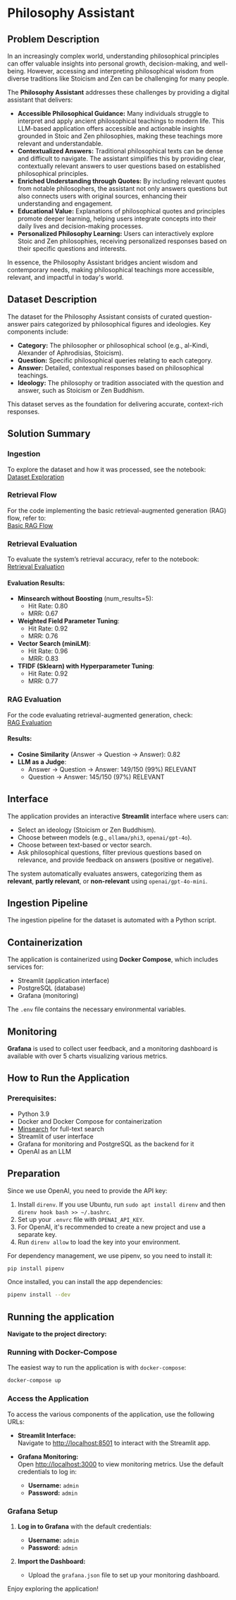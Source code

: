 # Philosophy Assistant

## Problem Description

In an increasingly complex world, understanding philosophical principles can offer valuable insights into personal growth, decision-making, and well-being. However, accessing and interpreting philosophical wisdom from diverse traditions like Stoicism and Zen can be challenging for many people. 

The **Philosophy Assistant** addresses these challenges by providing a digital assistant that delivers:

- **Accessible Philosophical Guidance:** Many individuals struggle to interpret and apply ancient philosophical teachings to modern life. This LLM-based application offers accessible and actionable insights grounded in Stoic and Zen philosophies, making these teachings more relevant and understandable.
- **Contextualized Answers:** Traditional philosophical texts can be dense and difficult to navigate. The assistant simplifies this by providing clear, contextually relevant answers to user questions based on established philosophical principles.
- **Enriched Understanding through Quotes:** By including relevant quotes from notable philosophers, the assistant not only answers questions but also connects users with original sources, enhancing their understanding and engagement.
- **Educational Value:** Explanations of philosophical quotes and principles promote deeper learning, helping users integrate concepts into their daily lives and decision-making processes.
- **Personalized Philosophy Learning:** Users can interactively explore Stoic and Zen philosophies, receiving personalized responses based on their specific questions and interests.

In essence, the Philosophy Assistant bridges ancient wisdom and contemporary needs, making philosophical teachings more accessible, relevant, and impactful in today's world.

## Dataset Description

The dataset for the Philosophy Assistant consists of curated question-answer pairs categorized by philosophical figures and ideologies. Key components include:

- **Category:** The philosopher or philosophical school (e.g., al-Kindi, Alexander of Aphrodisias, Stoicism).
- **Question:** Specific philosophical queries relating to each category.
- **Answer:** Detailed, contextual responses based on philosophical teachings.
- **Ideology:** The philosophy or tradition associated with the question and answer, such as Stoicism or Zen Buddhism.

This dataset serves as the foundation for delivering accurate, context-rich responses.

## Solution Summary

### Ingestion

To explore the dataset and how it was processed, see the notebook:  
[Dataset Exploration](notebooks/step0_dataset_exploration.ipynb)

### Retrieval Flow

For the code implementing the basic retrieval-augmented generation (RAG) flow, refer to:  
[Basic RAG Flow](notebooks/step1_basic_rag_flow.ipynb)

### Retrieval Evaluation

To evaluate the system’s retrieval accuracy, refer to the notebook:  
[Retrieval Evaluation](notebooks/step3_retrieval_evaluation.ipynb)

#### Evaluation Results:
- **Minsearch without Boosting** (num_results=5):
  - Hit Rate: 0.80
  - MRR: 0.67
- **Weighted Field Parameter Tuning**:
  - Hit Rate: 0.92
  - MRR: 0.76
- **Vector Search (miniLM)**:
  - Hit Rate: 0.96
  - MRR: 0.83
- **TFIDF (Sklearn) with Hyperparameter Tuning**:
  - Hit Rate: 0.92
  - MRR: 0.77

### RAG Evaluation

For the code evaluating retrieval-augmented generation, check:  
[RAG Evaluation](notebooks/step4_rag_evaluation.ipynb)

#### Results:
- **Cosine Similarity** (Answer -> Question -> Answer): 0.82
- **LLM as a Judge**:
  - Answer -> Question -> Answer: 149/150 (99%) RELEVANT
  - Question -> Answer: 145/150 (97%) RELEVANT

## Interface

The application provides an interactive **Streamlit** interface where users can:

- Select an ideology (Stoicism or Zen Buddhism).
- Choose between models (e.g., `ollama/phi3`, `openai/gpt-4o`).
- Choose between text-based or vector search.
- Ask philosophical questions, filter previous questions based on relevance, and provide feedback on answers (positive or negative).
  
The system automatically evaluates answers, categorizing them as **relevant**, **partly relevant**, or **non-relevant** using `openai/gpt-4o-mini`.

## Ingestion Pipeline

The ingestion pipeline for the dataset is automated with a Python script.

## Containerization

The application is containerized using **Docker Compose**, which includes services for:

- Streamlit (application interface)
- PostgreSQL (database)
- Grafana (monitoring)

The `.env` file contains the necessary environmental variables.

## Monitoring

**Grafana** is used to collect user feedback, and a monitoring dashboard is available with over 5 charts visualizing various metrics.

## How to Run the Application

### Prerequisites:

- Python 3.9
- Docker and Docker Compose for containerization
- [Minsearch](philosophy_app/minsearch_xtra.py) for full-text search
- Streamlit of user interface
- Grafana for monitoring and PostgreSQL as the backend for it
- OpenAI as an LLM

## Preparation

Since we use OpenAI, you need to provide the API key:

1. Install `direnv`. If you use Ubuntu, run `sudo apt install direnv` and then `direnv hook bash >> ~/.bashrc`.
2. Set up your `.envrc` file with `OPENAI_API_KEY`.
3. For OpenAI, it's recommended to create a new project and use a separate key.
4. Run `direnv allow` to load the key into your environment.

For dependency management, we use pipenv, so you need to install it:

```bash
pip install pipenv
```

Once installed, you can install the app dependencies:

```bash
pipenv install --dev
```

## Running the application

**Navigate to the project directory:**

### Running with Docker-Compose

The easiest way to run the application is with `docker-compose`:

```bash
docker-compose up
```

### Access the Application

To access the various components of the application, use the following URLs:

- **Streamlit Interface:**  
  Navigate to [http://localhost:8501](http://localhost:8501) to interact with the Streamlit app.

- **Grafana Monitoring:**  
  Open [http://localhost:3000](http://localhost:3000) to view monitoring metrics. Use the default credentials to log in:

  - **Username:** `admin`  
  - **Password:** `admin`

### Grafana Setup

1. **Log in to Grafana** with the default credentials:
   - **Username:** `admin`
   - **Password:** `admin`

2. **Import the Dashboard:**
   - Upload the `grafana.json` file to set up your monitoring dashboard.

Enjoy exploring the application!



